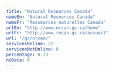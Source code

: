 ```yaml
---
title: "Natural Resources Canada"
nameEn: "Natural Resources Canada"
nameFr: "Ressources naturelles Canada"
urlEn: "http://www.nrcan.gc.ca/home"
urlFr: "http://www.rncan.gc.ca/accueil"
url: "/gc/nrcan/"
servicesOnline: 22
servicesNotOnline: 8
percentage: 0.73
noData: 0
---
```

